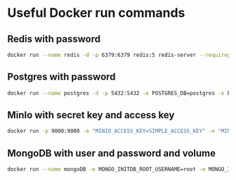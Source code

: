 # Useful Docker run commands

## Redis with password

```bash
docker run --name redis -d -p 6379:6379 redis:5 redis-server --requirepass "SUPER_SECRET_PASSWORD"
```

## Postgres with password

```bash
docker run --name postgres -d -p 5432:5432 -e POSTGRES_DB=postgres -e POSTGRES_USER=postgres -e POSTGRES_PASSWORD=postgres postgres:13.1 
```

## MinIo with secret key and access key

```bash
docker run -p 9000:9000 -e "MINIO_ACCESS_KEY=SIMPLE_ACCESS_KEY" -e "MINIO_SECRET_KEY=MINIO_SECRET_KEY" minio/minio server /data
```

## MongoDB with user and password and volume

```bash
docker run --name mongoDB -e MONGO_INITDB_ROOT_USERNAME=root -e MONGO_INITDB_ROOT_PASSWORD=SUPER_SECRET_PASSWORD -p 27017:27017 -v mongo-test:/data/db  -d mongo:4
```
